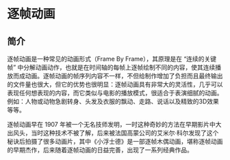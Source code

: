 # 逐帧动画

## 简介

逐帧动画是一种常见的动画形式（Frame By Frame），其原理是在 “连续的关键帧” 中分解动画动作，也就是在时间轴的每帧上逐帧绘制不同的内容，使其连续播放而成动画。逐帧动画的帧序列内容不一样，不但给制作增加了负担而且最终输出的文件量也很大，但它的优势也很明显：逐帧动画具有非常大的灵活性，几乎可以表现任何想表现的内容，而它类似与电影的播放模式，很适合于表演细腻的动画。例如：人物或动物急剧转身、头发及衣服的飘动、走路、说话以及精致的3D效果等等。

逐帧动画早在 1907 年被一个无名技师发明，一时这种奇妙的方法在早期影片中大出风头，当时这种技术不被了解，后来被法国高蒙公司的艾米尔·科尔发现了这个秘诀后拍摄了很多动画片，其中《小浮士德》是一部逐帧木偶动画，堪称逐帧动画的早期杰作，后来随着逐帧动画的日益完善，出现了一系列经典作品。
